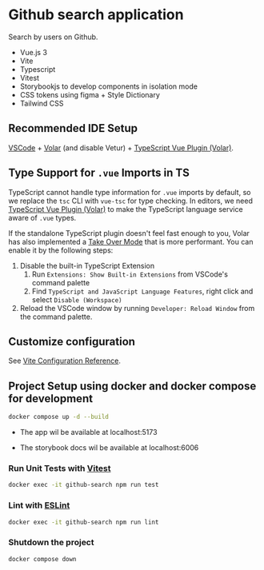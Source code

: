# Github search application

Search by users on Github.

- Vue.js 3
- Vite
- Typescript
- Vitest
- Storybookjs to develop components in isolation mode
- CSS tokens using figma + Style Dictionary
- Tailwind CSS

## Recommended IDE Setup

[VSCode](https://code.visualstudio.com/) + [Volar](https://marketplace.visualstudio.com/items?itemName=Vue.volar) (and disable Vetur) + [TypeScript Vue Plugin (Volar)](https://marketplace.visualstudio.com/items?itemName=Vue.vscode-typescript-vue-plugin).

## Type Support for `.vue` Imports in TS

TypeScript cannot handle type information for `.vue` imports by default, so we replace the `tsc` CLI with `vue-tsc` for type checking. In editors, we need [TypeScript Vue Plugin (Volar)](https://marketplace.visualstudio.com/items?itemName=Vue.vscode-typescript-vue-plugin) to make the TypeScript language service aware of `.vue` types.

If the standalone TypeScript plugin doesn't feel fast enough to you, Volar has also implemented a [Take Over Mode](https://github.com/johnsoncodehk/volar/discussions/471#discussioncomment-1361669) that is more performant. You can enable it by the following steps:

1. Disable the built-in TypeScript Extension
    1) Run `Extensions: Show Built-in Extensions` from VSCode's command palette
    2) Find `TypeScript and JavaScript Language Features`, right click and select `Disable (Workspace)`
2. Reload the VSCode window by running `Developer: Reload Window` from the command palette.

## Customize configuration

See [Vite Configuration Reference](https://vitejs.dev/config/).

## Project Setup using docker and docker compose for development

```sh
docker compose up -d --build
```

- The app wil be available at localhost:5173

- The storybook docs wil be available at localhost:6006

### Run Unit Tests with [Vitest](https://vitest.dev/)

```sh
docker exec -it github-search npm run test
```

### Lint with [ESLint](https://eslint.org/)

```sh
docker exec -it github-search npm run lint
```

### Shutdown the project

```sh
docker compose down
```
